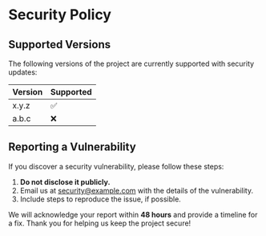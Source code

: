 # Security Policy

## Supported Versions

The following versions of the project are currently supported with security updates:

| Version | Supported          |
| ------- | ------------------ |
| x.y.z   | :white_check_mark: |
| a.b.c   | :x:                |

## Reporting a Vulnerability

If you discover a security vulnerability, please follow these steps:

1. **Do not disclose it publicly.**
2. Email us at [security@example.com](mailto:security@example.com) with the details of the vulnerability.
3. Include steps to reproduce the issue, if possible.

We will acknowledge your report within **48 hours** and provide a timeline for a fix. Thank you for helping us keep the project secure!